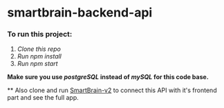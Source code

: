 # smartbrain-backend-api

### To run this project:

1. *Clone this repo*
2. *Run npm install*
3. *Run npm start*

**Make sure you use *postgreSQL* instead of *mySQL* for this code base.**

** Also clone and run [SmartBrain-v2](https://github.com/MalihaKabir/SmartBrain-v2) to connect this API with it's frontend part and see the full app.
